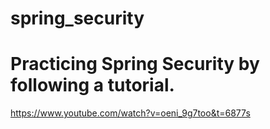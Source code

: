 # spring_security

# Practicing Spring Security by following a tutorial. 

https://www.youtube.com/watch?v=oeni_9g7too&t=6877s
